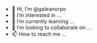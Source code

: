 - 👋 Hi, I’m @galeanorpo
- 👀 I’m interested in ...
- 🌱 I’m currently learning ...
- 💞️ I’m looking to collaborate on ...
- 📫 How to reach me ...

<!---
galeanorpo/galeanorpo is a ✨ special ✨ repository because its `README.md` (this file) appears on your GitHub profile.
You can click the Preview link to take a look at your changes.
--->

